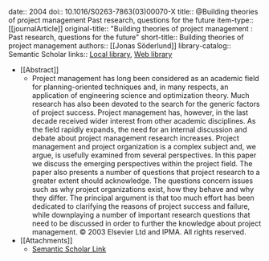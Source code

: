 date:: 2004
doi:: 10.1016/S0263-7863(03)00070-X
title:: @Building theories of project management Past research, questions for the future
item-type:: [[journalArticle]]
original-title:: "Building theories of project management : Past research, questions for the future"
short-title:: Building theories of project management
authors:: [[Jonas Söderlund]]
library-catalog:: Semantic Scholar
links:: [Local library](zotero://select/library/items/JARGPNLE), [Web library](https://www.zotero.org/users/6520516/items/JARGPNLE)

- [[Abstract]]
	- Project management has long been considered as an academic field for planning-oriented techniques and, in many respects, an application of engineering science and optimization theory. Much research has also been devoted to the search for the generic factors of project success. Project management has, however, in the last decade received wider interest from other academic disciplines. As the field rapidly expands, the need for an internal discussion and debate about project management research increases. Project management and project organization is a complex subject and, we argue, is usefully examined from several perspectives. In this paper we discuss the emerging perspectives within the project field. The paper also presents a number of questions that project research to a greater extent should acknowledge. The questions concern issues such as why project organizations exist, how they behave and why they differ. The principal argument is that too much effort has been dedicated to clarifying the reasons of project success and failure, while downplaying a number of important research questions that need to be discussed in order to further the knowledge about project management. © 2003 Elsevier Ltd and IPMA. All rights reserved.
- [[Attachments]]
	- [Semantic Scholar Link](https://www.semanticscholar.org/paper/Building-theories-of-project-management-%3A-Past-for-S%C3%B6derlund/54222c20b80310fcf1f254364ee86ff55f38df9f)